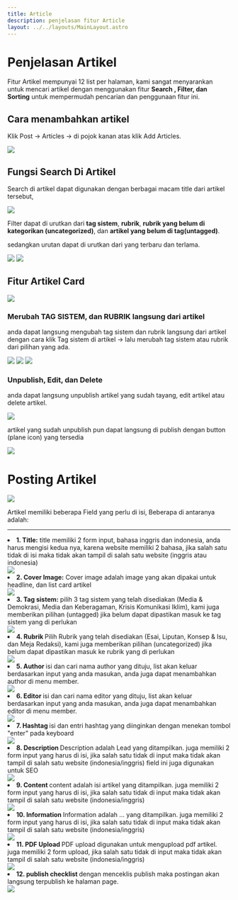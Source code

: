 ```yaml
---
title: Article
description: penjelasan fitur Article
layout: ../../layouts/MainLayout.astro
---
```


# Penjelasan Artikel

Fitur Artikel mempunyai 12 list per halaman, kami sangat menyarankan untuk mencari artikel dengan menggunakan fitur **Search , Filter, dan Sorting** untuk mempermudah pencarian dan penggunaan fitur ini.

## Cara menambahkan artikel

Klik Post -> Articles -> di pojok kanan atas klik Add Articles.


<img class="image-component" src="https://i.im.ge/2023/03/05/7wJYKF.image.png">


## Fungsi Search Di Artikel

Search di artikel dapat digunakan dengan berbagai macam title dari artikel tersebut,


<img class="image-component" src="https://i.im.ge/2023/03/06/7PIeh0.image.png">


Filter dapat di urutkan dari **tag sistem**, **rubrik**, **rubrik yang belum di kategorikan (uncategorized)**, dan **artikel yang belum di tag(untagged)**.

sedangkan urutan dapat di urutkan dari yang terbaru dan terlama.

<div class="component-preview image-component">
    <img src="https://i.im.ge/2023/03/06/7PLUwh.image.png">
    <img src="https://i.im.ge/2023/03/06/7PLAKm.image.png">

</div>

## Fitur Artikel Card


  <img class="image-component" src="https://i.im.ge/2023/03/06/7PNzaJ.image.png">


### Merubah TAG SISTEM, dan RUBRIK langsung dari artikel

anda dapat langsung mengubah tag sistem dan rubrik langsung dari artikel dengan cara klik Tag sistem di artikel -> lalu merubah tag sistem atau rubrik dari pilihan yang ada.



<img class="image-component" src="https://i.im.ge/2023/03/06/7PU1SP.image.png">

<img class="image-component" src="https://i.im.ge/2023/03/06/7P5EBD.image.png">



  <img class="image-component"  src="https://i.im.ge/2023/03/06/7PjHFL.image.png">


### Unpublish, Edit, dan Delete

anda dapat langsung unpublish artikel yang sudah tayang, edit artikel atau delete artikel.


<img class="image-component"  src="https://i.im.ge/2023/03/06/7PNppS.image.png">
  


artikel yang sudah unpublish pun dapat langsung di publish dengan button (plane icon) yang tersedia


  <img class="image-component"  src="https://i.im.ge/2023/03/06/7PPU60.image.png">
  


# Posting Artikel

  <img class="image-component" src="https://i.im.ge/2023/03/06/7Ptju4.image.png">
  

Artikel memiliki beberapa Field yang perlu di isi, Beberapa di antaranya adalah: 
<hr/>
  <li><strong>1. Title:</strong> title memiliki 2 form input, bahasa inggris dan indonesia, anda harus mengisi kedua nya, karena website memiliki 2 bahasa, jika salah satu tidak di isi maka tidak akan tampil di salah satu website (inggris atau indonesia) </li>

  <img class="image-component" src="https://i.im.ge/2023/03/06/7PyrWC.image.png">
  
 
  
  </div>
  <li><strong>2. Cover Image:</strong> Cover image adalah image yang akan dipakai untuk headline, dan list card artikel </li>
  <img class="image-component" src="https://i.im.ge/2023/03/06/7PyFoq.image.png">
  
  <li><strong>3. Tag sistem:</strong> pilih 3 tag sistem yang telah disediakan (Media & Demokrasi, Media dan Keberagaman, Krisis Komunikasi Iklim), kami juga memberikan pilihan (untagged) jika belum dapat dipastikan masuk ke tag sistem yang di perlukan </li>
  
  <img class="image-component" src="https://i.im.ge/2023/03/06/7PtG48.image.png">

  <li><strong>4. Rubrik </strong> Pilih Rubrik yang telah disediakan (Esai, Liputan, Konsep & Isu, dan Meja Redaksi), kami juga memberikan pilihan (uncategorized) jika belum dapat dipastikan masuk ke rubrik yang di perlukan </li>

  <img class="image-component" src="https://i.im.ge/2023/03/06/7PyCb9.image.png">

  <li><strong>5. Author </strong> isi dan cari nama author yang dituju, list akan keluar berdasarkan input yang anda masukan, anda juga dapat menambahkan author di menu member. </li>

  <img class="image-component" src="https://i.im.ge/2023/03/06/7PyfGP.image.png">

<li><strong>6. Editor </strong> isi dan cari nama editor yang dituju, list akan keluar berdasarkan input yang anda masukan, anda juga dapat menambahkan editor di menu member. </li>

  <img class="image-component" class="image-component" src="https://i.im.ge/2023/03/06/7Pyppm.image.png">

  <li><strong>7. Hashtag </strong> isi dan entri hashtag yang diinginkan dengan menekan tombol "enter" pada keyboard</li>

  <img class="image-component" src="https://i.im.ge/2023/03/06/7PAo7x.image.png">

  <li><strong>8. Description </strong> Description adalah Lead yang ditampilkan. juga memiliki 2 form input yang harus di isi, jika salah satu tidak di input maka tidak akan tampil di salah satu website (indonesia/inggris) field ini juga digunakan untuk SEO </li>

  <img class="image-component" src="https://i.im.ge/2023/03/06/7PAu2y.image.png">

  <li><strong>9. Content </strong> content adalah isi artikel yang ditampilkan. juga memiliki 2 form input yang harus di isi, jika salah satu tidak di input maka tidak akan tampil di salah satu website (indonesia/inggris)  </li>

  <img class="image-component" class="image-component" src="https://i.im.ge/2023/03/06/7PAAVW.image.png">

  <li><strong>10. Information </strong> Information adalah ... yang ditampilkan. juga memiliki 2 form input yang harus di isi, jika salah satu tidak di input maka tidak akan tampil di salah satu website (indonesia/inggris)  </li>

  <img class="image-component" src="https://i.im.ge/2023/03/06/7PAWSJ.image.png">

  <li><strong>11. PDF Upload </strong> PDF upload digunakan untuk mengupload pdf artikel. juga memiliki 2 form upload, jika salah satu tidak di input maka tidak akan tampil di salah satu website (indonesia/inggris)  </li>

  <img class="image-component" src="https://i.im.ge/2023/03/06/7PApMK.image.png">

  <li><strong>12. publish checklist </strong> dengan menceklis publish maka postingan akan langsung terpublish ke halaman page.</li>

  <img class="image-component" src="https://i.im.ge/2023/03/06/7PAGPM.image.png">
  

  
  
